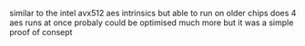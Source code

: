 similar to the intel avx512 aes intrinsics but able to run on older chips does 4 aes runs at once probaly could be optimised much more but it was a simple proof of consept
